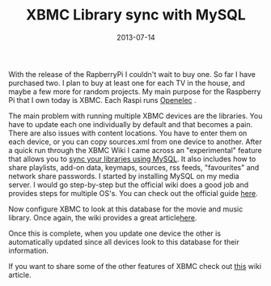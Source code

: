 ﻿---
layout: post
title: XBMC Library sync with MySQL
date: 2013-07-14
categories: None
---

With the release of the RapberryPi I couldn't wait to buy one. So far I have purchased two. I plan to buy at least one for each TV in the house, and maybe a few more for random projects.  My main purpose for the Raspberry Pi that I own today is XBMC. Each Raspi runs [Openelec](http://www.openelec.tv/) . 

The main problem with running multiple XBMC devices are the libraries. You have to update each one individually by default and that becomes a pain. There are also issues with content locations. You have to enter them on each device, or you can copy sources.xml from one device to another.  After a quick run through the XBMC Wiki I came across an "experimental" feature that allows you to [sync your libraries using MySQL](http://wiki.xbmc.org/index.php?title=HOW-TO:Share_libraries_using_MySQL). It also includes how to share playlists, add-on data, keymaps, sources, rss feeds, "favourites" and network share passwords.  I started by installing MySQL on my media server. I would go step-by-step but the official wiki does a good job and provides steps for multiple OS's. You can check out the official guide [here](http://wiki.xbmc.org/index.php?title=HOW-TO:Share_libraries_using_MySQL/Setting_up_MySQL).  

Now configure XBMC to look at this database for the movie and music library. Once again, the wiki provides a great article[here](http://wiki.xbmc.org/index.php?title=HOW-TO:Share_libraries_using_MySQL/Setting_up_XBMC).  

Once this is complete, when you update one device the other is automatically updated since all devices look to this database for their information.

If you want to share some of the other features of XBMC check out [this](http://wiki.xbmc.org/index.php?title=HOW-TO:Share_libraries_using_MySQL/Sync_other_parts_of_XBMC) wiki article.
